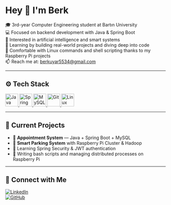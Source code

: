 # Hey 👋 I'm Berk

🎓 3rd-year Computer Engineering student at Bartın University  
💻 Focused on backend development with Java & Spring Boot  
🤖 Interested in artificial intelligence and smart systems  
🧠 Learning by building real-world projects and diving deep into code  
🐧 Comfortable with Linux commands and shell scripting thanks to my Raspberry Pi projects  
📫 Reach me at: berkuyar5534@gmail.com

---

## ⚙️ Tech Stack

<p align="left">
  <a href="https://www.java.com/" target="_blank" rel="noreferrer">
    <img src="https://cdn.jsdelivr.net/gh/devicons/devicon/icons/java/java-original.svg" height="40" alt="Java"/>
  </a>
  <a href="https://spring.io/projects/spring-boot" target="_blank" rel="noreferrer">
    <img src="https://cdn.jsdelivr.net/gh/devicons/devicon/icons/spring/spring-original.svg" height="40" alt="Spring Boot"/>
  </a>
  <a href="https://www.mysql.com/" target="_blank" rel="noreferrer">
    <img src="https://cdn.jsdelivr.net/gh/devicons/devicon/icons/mysql/mysql-original.svg" height="40" alt="MySQL"/>
  </a>
  <a href="https://git-scm.com/" target="_blank" rel="noreferrer">
    <img src="https://cdn.jsdelivr.net/gh/devicons/devicon/icons/git/git-original.svg" height="40" alt="Git"/>
  </a>
  <a href="https://www.linux.org/" target="_blank" rel="noreferrer">
    <img src="https://cdn.jsdelivr.net/gh/devicons/devicon/icons/linux/linux-original.svg" height="40" alt="Linux"/>
  </a>
</p>

---

## 🚧 Current Projects

- 📅 **Appointment System** — Java + Spring Boot + MySQL  
- 🤖 **Smart Parking System** with Raspberry Pi Cluster & Hadoop  
- 🔐 Learning Spring Security & JWT authentication  
- 🧪 Writing bash scripts and managing distributed processes on Raspberry Pi

---

## 🔗 Connect with Me

[![LinkedIn](https://img.shields.io/badge/LinkedIn-blue?style=flat-square&logo=linkedin&logoColor=white)](https://www.linkedin.com/in/berk-uyar-a11241249)  
[![GitHub](https://img.shields.io/badge/GitHub-000?style=flat-square&logo=github&logoColor=white)](https://github.com/berkuyar)

